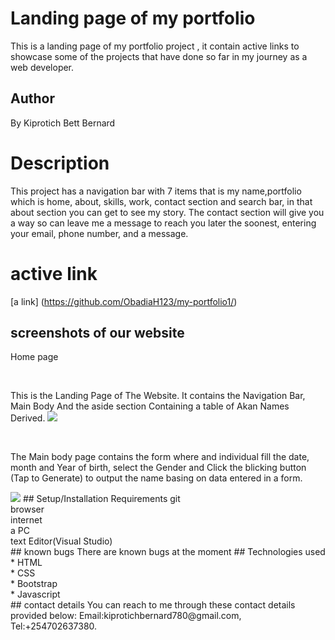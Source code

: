 # Landing page of my portfolio
This is a landing page of my portfolio project , it contain active links to showcase some of the projects that have done so far in my journey as a web developer.
## Author
By Kiprotich Bett Bernard
# Description
This project has a navigation bar with 7 items that is my name,portfolio which is home, about, skills, work, contact section and search bar, in that about section you can get to see my story.
The contact section will give you a  way so can leave me a message to reach you later the soonest, entering your email, phone number, and a message.
# active link
[a link] (https://github.com/ObadiaH123/my-portfolio1/)
## screenshots of our website
Home page
<p>&nbsp;</p>
This is the Landing Page of The Website. It contains the Navigation Bar, Main Body And the aside section Containing a table of Akan Names Derived.
<image src= "assets/images/landing.png">
<p>&nbsp;</p>
<p >The Main body page contains the form where and individual fill the date, month and Year of birth, select the Gender and Click the blicking button (Tap to Generate) to output the name basing on data entered in a form.</p>
<image src= "assets/images/mainpage.png">
## Setup/Installation Requirements
git <br>
browser <br>
internet <br>
a PC <br>
text Editor(Visual Studio) <br>
## known bugs
There are known bugs at the moment
## Technologies used <br>
* HTML <br>
* CSS <br>
* Bootstrap <br>
* Javascript <br>
## contact details
You can reach to me through these contact details provided below: Email:kiprotichbernard780@gmail.com, Tel:+254702637380.